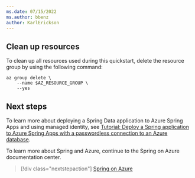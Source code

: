 ```yaml
---
ms.date: 07/15/2022
ms.author: bbenz
author: KarlErickson
---
```


## Clean up resources

To clean up all resources used during this quickstart, delete the resource group by using the following command:

```azurecli
az group delete \
    --name $AZ_RESOURCE_GROUP \
    --yes
```

## Next steps

To learn more about deploying a Spring Data application to Azure Spring Apps and using managed identity, see [Tutorial: Deploy a Spring application to Azure Spring Apps with a passwordless connection to an Azure database](../deploy-passwordless-spring-database-app.md).

To learn more about Spring and Azure, continue to the Spring on Azure documentation center.

> [!div class="nextstepaction"]
> [Spring on Azure](../index.yml)
